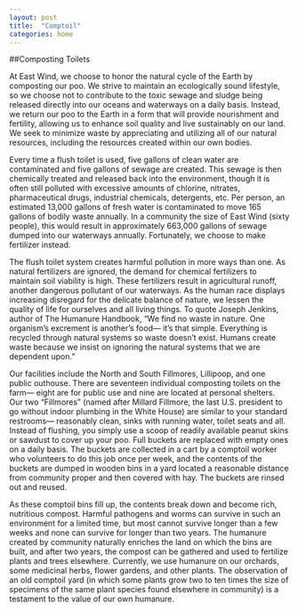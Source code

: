 ```yaml
---
layout: post
title:  "Comptoil"
categories: home
---
```


##Composting Toilets


At East Wind, we choose to honor the natural cycle of the Earth by composting our poo. We strive to maintain an ecologically sound lifestyle, so we choose not to contribute to the toxic sewage and sludge being released directly into our oceans and waterways on a daily basis. Instead, we return our poo to the Earth in a form that will provide nourishment and fertility, allowing us to enhance soil quality and live sustainably on our land. We seek to minimize waste by appreciating and utilizing all of our natural resources, including the resources created within our own bodies.

Every time a flush toilet is used, five gallons of clean water are contaminated and five gallons of sewage are created. This sewage is then chemically treated and released back into the environment, though it is often still polluted with excessive amounts of chlorine, nitrates, pharmaceutical drugs, industrial chemicals, detergents, etc. Per person, an estimated 13,000 gallons of fresh water is contaminated to move 165 gallons of bodily waste annually. In a community the size of East Wind (sixty people), this would result in approximately 663,000 gallons of sewage dumped into our waterways annually. Fortunately, we choose to make fertilizer instead.

The flush toilet system creates harmful pollution in more ways than one. As natural fertilizers are ignored, the demand for chemical fertilizers to maintain soil viability is high. These fertilizers result in agricultural runoff, another dangerous pollutant of our waterways. As the human race displays increasing disregard for the delicate balance of nature, we lessen the quality of life for ourselves and all living things. To quote Joseph Jenkins, author of The Humanure Handbook, “We find no waste in nature. One organism’s excrement is another’s food— it’s that simple. Everything is recycled through natural systems so waste doesn’t exist. Humans create waste because we insist on ignoring the natural systems that we are dependent upon.”

Our facilities include the North and South Fillmores, Lillipoop, and one public outhouse. There are seventeen individual composting toilets on the farm— eight are for public use and nine are located at personal shelters. Our two “Fillmores” (named after Millard Fillmore, the last U.S. president to go without indoor plumbing in the White House) are similar to your standard restrooms— reasonably clean, sinks with running water, toilet seats and all. Instead of flushing, you simply use a scoop of readily available peanut skins or sawdust to cover up your poo. Full buckets are replaced with empty ones on a daily basis. The buckets are collected in a cart by a comptoil worker who volunteers to do this job once per week, and the contents of the buckets are dumped in wooden bins in a yard located a reasonable distance from community proper and then covered with hay. The buckets are rinsed out and reused.

As these comptoil bins fill up, the contents break down and become rich, nutritious compost. Harmful pathogens and worms can survive in such an environment for a limited time, but most cannot survive longer than a few weeks and none can survive for longer than two years. The humanure created by community naturally enriches the land on which the bins are built, and after two years, the compost can be gathered and used to fertilize plants and trees elsewhere. Currently, we use humanure on our orchards, some medicinal herbs, flower gardens, and other plants. The observation of an old comptoil yard (in which some plants grow two to ten times the size of specimens of the same plant species found elsewhere in community) is a testament to the value of our own humanure.
